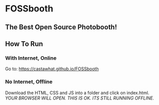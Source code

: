 # FOSSbooth
## The Best Open Source Photobooth!

## How To Run

### With Internet, Online
Go to: https://castawhat.github.io/FOSSbooth

### No Internet, Offline
Download the HTML, CSS and JS into a folder and click on index.html. 
*YOUR BROWSER WILL OPEN. THIS IS OK. ITS STILL RUNNING OFFLINE.*

